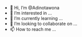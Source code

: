 - 👋 Hi, I’m @Adinotawona
- 👀 I’m interested in ...
- 🌱 I’m currently learning ...
- 💞️ I’m looking to collaborate on ...
- 📫 How to reach me ...

<!---
Adinotawona/Adinotawona is a ✨ special ✨ repository because its `README.md` (this file) appears on your GitHub profile.
You can click the Preview link to take a look at your changes.
--->
